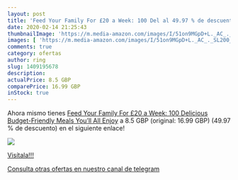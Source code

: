 ```yaml
---
layout: post
title: 'Feed Your Family For £20 a Week: 100 Del al 49.97 % de descuento'
date: 2020-02-14 21:25:43
thumbnailImage: 'https://m.media-amazon.com/images/I/51on9MGpD+L._AC_._SL200_.jpg'
images: [ 'https://m.media-amazon.com/images/I/51on9MGpD+L._AC_._SL200_.jpg' ]
comments: true
category: ofertas
author: ring
slug: 1409195678
description:
actualPrice: 8.5 GBP
comparePrice: 16.99 GBP
inStock: true
---
```


Ahora mismo tienes [Feed Your Family For £20 a Week: 100 Delicious Budget-Friendly Meals You’ll All Enjoy](https://www.amazon.com/dp/1409195678/?tag=redken08-20) a 8.5 GBP (original: 16.99 GBP) (49.97 %  de descuento) en el siguiente enlace!

[![](https://m.media-amazon.com/images/I/51on9MGpD+L._AC_._SL200_.jpg)](https://www.amazon.com/dp/1409195678/?tag=redken08-20)

[Visítala!!!](https://www.amazon.com/dp/1409195678/?tag=redken08-20)

[Consulta otras ofertas en nuestro canal de telegram](https://t.me/s/ofertas25)
